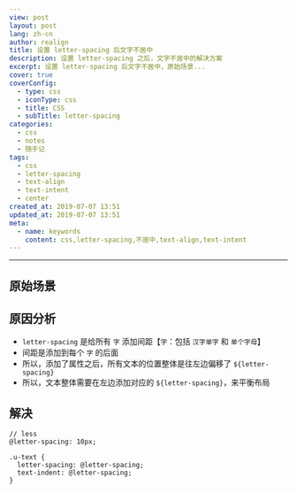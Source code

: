 ```yaml
---
view: post
layout: post
lang: zh-cn
author: realign
title: 设置 letter-spacing 后文字不居中
description: 设置 letter-spacing 之后，文字不居中的解决方案
excerpt: 设置 letter-spacing 后文字不居中，原始场景...
cover: true
coverConfig:
  - type: css
  - iconType: css
  - title: CSS
  - subTitle: letter-spacing
categories:
  - css
  - notes
  - 随手记
tags:
  - css
  - letter-spacing
  - text-align
  - text-intent
  - center
created_at: 2019-07-07 13:51
updated_at: 2019-07-07 13:51
meta:
  - name: keywords
    content: css,letter-spacing,不居中,text-align,text-intent
---
```


---

## 原始场景

<lazy-load
    tag="iframe"
    :data="{
        src: '//codepen.io/realign/embed/ZdqGGZ/?height=265&theme-id=dark&default-tab=css,result',
    }"
/>

## 原因分析

- `letter-spacing` 是给所有 `字` 添加间距【`字`：包括 `汉字单字` 和 `单个字母`】
- 间距是添加到每个 `字` 的后面
- 所以，添加了属性之后，所有文本的位置整体是往左边偏移了 `${letter-spacing}`
- 所以，文本整体需要在左边添加对应的 `${letter-spacing}`，来平衡布局

## 解决

```less
// less
@letter-spacing: 10px;

.u-text {
  letter-spacing: @letter-spacing;
  text-indent: @letter-spacing;
}
```

<lazy-load
    tag="iframe"
    :data="{
        src: '//codepen.io/realign/embed/XLxbNW/?height=265&theme-id=dark&default-tab=css,result',
    }"
/>
